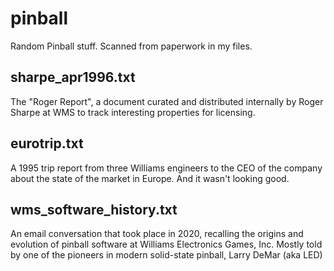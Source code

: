 # pinball
Random Pinball stuff. Scanned from paperwork in my files.

## sharpe_apr1996.txt
The "Roger Report", a document curated and distributed internally by Roger Sharpe at WMS to track interesting properties for licensing.

## eurotrip.txt
A 1995 trip report from three Williams engineers to the CEO of the company about the state of the market in Europe. And it wasn't looking good.

## wms_software_history.txt
An email conversation that took place in 2020, recalling the origins and evolution of pinball software at Williams Electronics Games, Inc.
Mostly told by one of the pioneers in modern solid-state pinball, Larry DeMar (aka LED)
